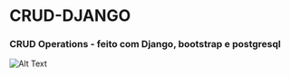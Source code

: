 # CRUD-DJANGO

### CRUD Operations - feito com Django, bootstrap e postgresql


![Alt Text](https://j.gifs.com/Dq8J5k.gif)
